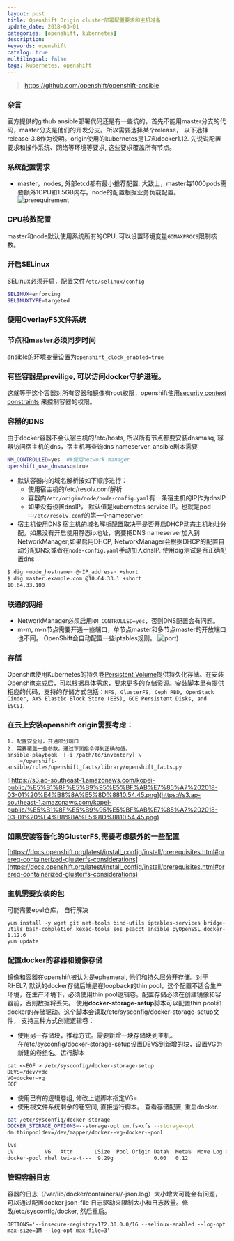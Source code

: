 ```yaml
---
layout: post
title: Openshift Origin cluster部署配置要求和主机准备
update_date: 2018-03-01
categories: [openshift, kubernetes]
description: 
keywords: openshift
catalog: true
multilingual: false
tags: kubernetes, openshift
---
```


> https://github.com/openshift/openshift-ansible

### 杂言
官方提供的github ansible部署代码还是有一些坑的，首先不能用master分支的代码，master分支是他们的开发分支。所以需要选择某个release， 以下选择release-3.8作为说明。origin使用的kubernetes是1.7和docker1.12. 先说说配置要求和操作系统、网络等环境等要求, 这些要求覆盖所有节点。

### 系统配置需求
- master，nodes, 外部etcd都有最小推荐配置. 大致上，master每1000pods需要额外1CPU和1.5GB内存。node的配置根据业务负载配置。
![prerequirement](https://s3.ap-southeast-1.amazonaws.com/kopei-public/%E5%B1%8F%E5%B9%95%E5%BF%AB%E7%85%A7%202018-02-05%20%E4%B8%8B%E5%8D%882.07.52.png)

### CPU核数配置
master和node默认使用系统所有的CPU, 可以设置环境变量`GOMAXPROCS`限制核数。

### 开启SELinux
SELinux必须开启，配置文件`/etc/selinux/config`
```bash
SELINUX=enforcing
SELINUXTYPE=targeted
```

### 使用OverlayFS文件系统

### 节点和master必须同步时间
ansible的环境变量设置为`openshift_clock_enabled=true`

### 有些容器是previlige, 可以访问docker守护进程。
这就等于这个容器对所有容器和镜像有root权限，openshift使用[security context constraints](https://docs.openshift.org/latest/architecture/additional_concepts/authorization.html#security-context-constraints) 来控制容器的权限。

### 容器的DNS
由于docker容器不会认宿主机的/etc/hosts, 所以所有节点都要安装dnsmasq, 容器访问宿主机的dns，宿主机再查询dns nameserver. ansible剧本需要
```bash
NM_CONTROLLED=yes  ##使用network manager
openshift_use_dnsmasq=true
```
- 默认容器内的域名解析按如下顺序进行：
  - 使用宿主机的/etc/resolv.conf解析
  - 容器内`/etc/origin/node/node-config.yaml`有一条宿主机的IP作为dnsIP
  - 如果没有设置dnsIP， 默认值是kubernetes service IP。也就是pod中`/etc/resolv.conf`的第一个nameserver.
- 宿主机使用DNS
宿主机的域名解析配置取决于是否开启DHCP动态主机地址分配。如果没有开启使用静态ip地址，需要把DNS nameserver加入到NetworkManager;如果启用DHCP, NetworkManager会根据DHCP的配置自动分配DNS;或者在`node-config.yaml`手动加入dnsIP. 使用dig测试是否正确配置dns
```bash
$ dig <node_hostname> @<IP_address> +short
$ dig master.example.com @10.64.33.1 +short
10.64.33.100
```

### 联通的网络
- NetworkManager必须启用`NM_CONTROLLED=yes`，否则DNS配置会有问题。
- m-m, m-n节点需要开通一些端口，单节点master和多节点master的开放端口也不同。 OpenShift会自动配置一些iptables规则。
![port](https://s3.ap-southeast-1.amazonaws.com/kopei-public/%E5%B1%8F%E5%B9%95%E5%BF%AB%E7%85%A7%202018-02-05%20%E4%B8%8B%E5%8D%882.07.52.png))

### 存储
Openshift使用Kubernetes的持久卷[Persistent Volume](https://docs.openshift.org/latest/architecture/additional_concepts/storage.html#architecture-additional-concepts-storage)提供持久化存储。在安装Openshift完成后，可以根据具体需求，要求更多的存储资源。安装脚本里有提供相应的代码，支持的存储方式包括：`NFS, GlusterFS, Ceph RBD, OpenStack Cinder, AWS Elastic Block Store (EBS), GCE Persistent Disks, and iSCSI`.

### 在云上安装openshift origin需要考虑：
```
1. 配置安全组，开通部分端口
2. 需要覆盖一些参数。通过下面指令得到正确的值。
ansible-playbook  [-i /path/to/inventory] \
    ~/openshift-ansible/roles/openshift_facts/library/openshift_facts.py
```
![https://s3.ap-southeast-1.amazonaws.com/kopei-public/%E5%B1%8F%E5%B9%95%E5%BF%AB%E7%85%A7%202018-03-01%20%E4%B8%8A%E5%8D%8810.54.45.png](https://s3.ap-southeast-1.amazonaws.com/kopei-public/%E5%B1%8F%E5%B9%95%E5%BF%AB%E7%85%A7%202018-03-01%20%E4%B8%8A%E5%8D%8810.54.45.png)


### 如果安装容器化的GlusterFS,需要考虑额外的一些配置
[https://docs.openshift.org/latest/install_config/install/prerequisites.html#prereq-containerized-glusterfs-considerations](https://docs.openshift.org/latest/install_config/install/prerequisites.html#prereq-containerized-glusterfs-considerations)

### 主机需要安装的包
可能需要epel仓库， 自行解决
```
yum install -y wget git net-tools bind-utils iptables-services bridge-utils bash-completion kexec-tools sos psacct ansible pyOpenSSL docker-1.12.6
yum update
```

### 配置docker的容器和镜像存储
镜像和容器在openshift被认为是ephemeral, 他们和持久层分开存储。对于RHEL7, 默认的docker存储后端是在loopback的thin pool，这个配置不适合生产环境，在生产环境下，必须使用thin pool逻辑卷。配置存储必须在创建镜像和容器前，否则数据将丢失。
使用**docker-storage-setup**脚本可以配置thin pool和docker的存储驱动。这个脚本会读取/etc/sysconfig/docker-storage-setup文件， 支持三种方式创建逻辑卷：
- 使用另一存储块，推荐方式。需要新增一块存储块到主机。在/etc/sysconfig/docker-storage-setup设置DEVS到新增的块，设置VG为新建的卷组名。运行脚本
```
cat <<EOF > /etc/sysconfig/docker-storage-setup
DEVS=/dev/vdc
VG=docker-vg
EOF
```

- 使用已有的逻辑卷组, 修改上述脚本指定VG=<used vg>.
- 使用根文件系统剩余的卷空间, 直接运行脚本。
查看存储配置, 重启docker.

```bash
cat /etc/sysconfig/docker-storage
DOCKER_STORAGE_OPTIONS=--storage-opt dm.fs=xfs --storage-opt
dm.thinpooldev=/dev/mapper/docker--vg-docker--pool

lvs
LV          VG   Attr       LSize  Pool Origin Data%  Meta%  Move Log Cpy%Sync Convert
docker-pool rhel twi-a-t---  9.29g             0.00   0.12
```

### 管理容器日志
容器的日志（/var/lib/docker/containers/<hash>/<hash>-json.log）大小增大可能会有问题，可以通过配置docker json-file 日志驱动来限制大小和日志数量。修改/etc/sysconfig/docker, 然后重启。

```
OPTIONS='--insecure-registry=172.30.0.0/16 --selinux-enabled --log-opt max-size=1M --log-opt max-file=3'
```
